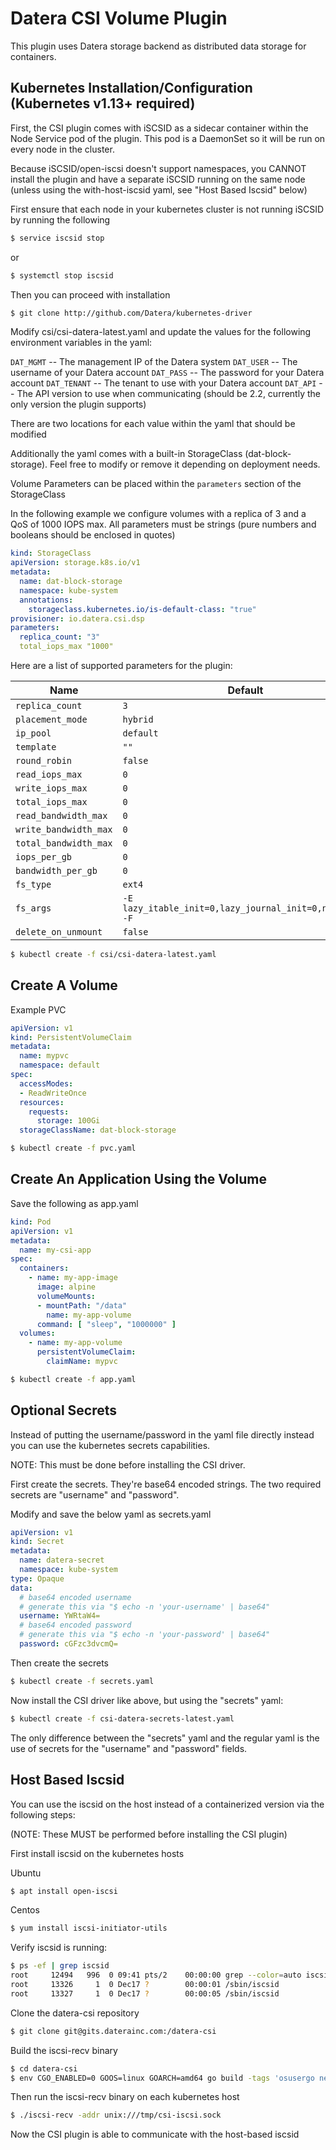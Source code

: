 # Datera CSI Volume Plugin

This plugin uses Datera storage backend as distributed data storage for containers.

## Kubernetes Installation/Configuration (Kubernetes v1.13+ required)

First, the CSI plugin comes with iSCSID as a sidecar container within the Node
Service pod of the plugin.  This pod is a DaemonSet so it will be run on every
node in the cluster.

Because iSCSID/open-iscsi doesn't support namespaces, you CANNOT install the
plugin and have a separate iSCSID running on the same node (unless using the
with-host-iscsid yaml, see "Host Based Iscsid" below)

First ensure that each node in your kubernetes cluster is not running iSCSID
by running the following

```bash
$ service iscsid stop
```

or

```bash
$ systemctl stop iscsid
```

Then you can proceed with installation

```bash
$ git clone http://github.com/Datera/kubernetes-driver
```

Modify csi/csi-datera-latest.yaml and update the values for the following
environment variables in the yaml:

`DAT_MGMT`   -- The management IP of the Datera system
`DAT_USER`   -- The username of your Datera account
`DAT_PASS`   -- The password for your Datera account
`DAT_TENANT` -- The tenant to use with your Datera account
`DAT_API`    -- The API version to use when communicating (should be 2.2,
                currently the only version the plugin supports)

There are two locations for each value within the yaml that should be modified

Additionally the yaml comes with a built-in StorageClass (dat-block-storage).
Feel free to modify or remove it depending on deployment needs.

Volume Parameters can be placed within the ``parameters`` section of the
StorageClass

In the following example we configure volumes with a replica of 3 and a QoS of
1000 IOPS max.  All parameters must be strings (pure numbers and booleans
should be enclosed in quotes)

```yaml
kind: StorageClass
apiVersion: storage.k8s.io/v1
metadata:
  name: dat-block-storage
  namespace: kube-system
  annotations:
    storageclass.kubernetes.io/is-default-class: "true"
provisioner: io.datera.csi.dsp
parameters:
  replica_count: "3"
  total_iops_max "1000"
```

Here are a list of supported parameters for the plugin:

Name                   |     Default
----------------       |     ------------
``replica_count``      |     ``3``
``placement_mode``     |     ``hybrid``
``ip_pool``            |     ``default``
``template``           |     ``""``
``round_robin``        |     ``false``
``read_iops_max``      |     ``0``
``write_iops_max``     |     ``0``
``total_iops_max``     |     ``0``
``read_bandwidth_max`` |     ``0``
``write_bandwidth_max``|     ``0``
``total_bandwidth_max``|     ``0``
``iops_per_gb``        |     ``0``
``bandwidth_per_gb``   |     ``0``
``fs_type``            |     ``ext4``
``fs_args``            |     ``-E lazy_itable_init=0,lazy_journal_init=0,nodiscard -F``
``delete_on_unmount``  |     ``false``


```bash
$ kubectl create -f csi/csi-datera-latest.yaml
```

## Create A Volume

Example PVC

```yaml
apiVersion: v1
kind: PersistentVolumeClaim
metadata:
  name: mypvc
  namespace: default
spec:
  accessModes:
  - ReadWriteOnce
  resources:
    requests:
      storage: 100Gi
  storageClassName: dat-block-storage
```

```bash
$ kubectl create -f pvc.yaml
```

## Create An Application Using the Volume

Save the following as app.yaml
```yaml
kind: Pod
apiVersion: v1
metadata:
  name: my-csi-app
spec:
  containers:
    - name: my-app-image
      image: alpine
      volumeMounts:
      - mountPath: "/data"
        name: my-app-volume
      command: [ "sleep", "1000000" ]
  volumes:
    - name: my-app-volume
      persistentVolumeClaim:
        claimName: mypvc
```

```bash
$ kubectl create -f app.yaml
```

## Optional Secrets

Instead of putting the username/password in the yaml file directly instead
you can use the kubernetes secrets capabilities.

NOTE: This must be done before installing the CSI driver.

First create the secrets.  They're base64 encoded strings.  The two required
secrets are "username" and "password".

Modify and save the below yaml as secrets.yaml
```yaml
apiVersion: v1
kind: Secret
metadata:
  name: datera-secret
  namespace: kube-system
type: Opaque
data:
  # base64 encoded username
  # generate this via "$ echo -n 'your-username' | base64"
  username: YWRtaW4=
  # base64 encoded password
  # generate this via "$ echo -n 'your-password' | base64"
  password: cGFzc3dvcmQ=
```
Then create the secrets

```bash
$ kubectl create -f secrets.yaml
```

Now install the CSI driver like above, but using the "secrets" yaml:

```bash
$ kubectl create -f csi-datera-secrets-latest.yaml
```

The only difference between the "secrets" yaml and the regular yaml is the
use of secrets for the "username" and "password" fields.

## Host Based Iscsid
You can use the iscsid on the host instead of a containerized version via the
following steps:

(NOTE: These MUST be performed before installing the CSI plugin)

First install iscsid on the kubernetes hosts

Ubuntu
```bash
$ apt install open-iscsi
```

Centos
```bash
$ yum install iscsi-initiator-utils
```

Verify iscsid is running:
```bash
$ ps -ef | grep iscsid
root     12494   996  0 09:41 pts/2    00:00:00 grep --color=auto iscsid
root     13326     1  0 Dec17 ?        00:00:01 /sbin/iscsid
root     13327     1  0 Dec17 ?        00:00:05 /sbin/iscsid
```

Clone the datera-csi repository
```bash
$ git clone git@gits.daterainc.com:/datera-csi
```

Build the iscsi-recv binary
```bash
$ cd datera-csi
$ env CGO_ENABLED=0 GOOS=linux GOARCH=amd64 go build -tags 'osusergo netgo static_build' -o iscsi-recv github.com/Datera/datera-csi/cmd/iscsi-recv
```

Then run the iscsi-recv binary on each kubernetes host
```bash
$ ./iscsi-recv -addr unix:///tmp/csi-iscsi.sock
```

Now the CSI plugin is able to communicate with the host-based iscsid
